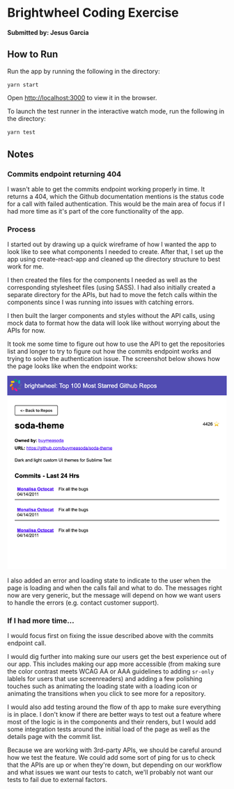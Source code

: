 # Brightwheel Coding Exercise
#### Submitted by: Jesus Garcia

## How to Run

Run the app by running the following in the directory:

```bash
yarn start
```

Open [http://localhost:3000](http://localhost:3000) to view it in the browser.

To launch the test runner in the interactive watch mode, run the following in the directory:

```bash
yarn test
```

## Notes
### Commits endpoint returning 404
I wasn't able to get the commits endpoint working properly in time. It returns a 404, which the Github documentation mentions is the status code for a call with failed authentication. This would be the main area of focus if I had more time as it's part of the core functionality of the app. 

### Process
I started out by drawing up a quick wireframe of how I wanted the app to look like to see what components I needed to create. After that, I set up the app using create-react-app and cleaned up the directory structure to best work for me.

I then created the files for the components I needed as well as the corresponding stylesheet files (using SASS). I had also initially created a separate directory for the APIs, but had to move the fetch calls within the components since I was running into issues with catching errors.

I then built the larger components and styles without the API calls, using mock data to format how the data will look like without worrying about the APIs for now. 

It took me some time to figure out how to use the API to get the repositories list and longer to try to figure out how the commits endpoint works and trying to solve the authentication issue. The screenshot below shows how the page looks like when the endpoint works:

![Screenshot of Commit List](./commit-list.png)

I also added an error and loading state to indicate to the user when the page is loading and when the calls fail and what to do. The messages right now are very generic, but the message will depend on how we want users to handle the errors (e.g. contact customer support).

### If I had more time...
I would focus first on fixing the issue described above with the commits endpoint call.

I would dig further into making sure our users get the best experience out of our app. This includes making our app more accessible (from making sure the color contrast meets WCAG AA or AAA guidelines to adding `sr-only` lablels for users that use screenreaders) and adding a few polishing touches such as animating the loading state with a loading icon or animating the transitions when you click to see more for a repository.

I would also add testing around the flow of th app to make sure everything is in place. I don't know if there are better ways to test out a feature where most of the logic is in the components and their renders, but I would add some integration tests around the initial load of the page as well as the details page with the commit list. 

Because we are working with 3rd-party APIs, we should be careful around how we test the feature. We could add some sort of ping for us to check that the APIs are up or when they're down, but depending on our workflow and what issues we want our tests to catch, we'll probably not want our tests to fail due to external factors.
